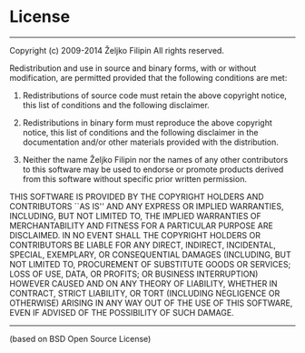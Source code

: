 # License

---------------------------------------------------------------------------
Copyright (c) 2009-2014 Željko Filipin
All rights reserved.

Redistribution and use in source and binary forms, with or without
modification, are permitted provided that the following conditions are met:

1. Redistributions of source code must retain the above copyright notice,
this list of conditions and the following disclaimer.

2. Redistributions in binary form must reproduce the above copyright
notice, this list of conditions and the following disclaimer in the
documentation and/or other materials provided with the distribution.

3. Neither the name Željko Filipin nor the names of any
other contributors to this software may be used to endorse or promote
products derived from this software without specific prior written
permission.

THIS SOFTWARE IS PROVIDED BY THE COPYRIGHT HOLDERS AND CONTRIBUTORS ``AS
IS'' AND ANY EXPRESS OR IMPLIED WARRANTIES, INCLUDING, BUT NOT LIMITED TO,
THE IMPLIED WARRANTIES OF MERCHANTABILITY AND FITNESS FOR A PARTICULAR
PURPOSE ARE DISCLAIMED. IN NO EVENT SHALL THE COPYRIGHT HOLDERS OR
CONTRIBUTORS BE LIABLE FOR ANY DIRECT, INDIRECT, INCIDENTAL, SPECIAL,
EXEMPLARY, OR CONSEQUENTIAL DAMAGES (INCLUDING, BUT NOT LIMITED TO,
PROCUREMENT OF SUBSTITUTE GOODS OR SERVICES; LOSS OF USE, DATA, OR PROFITS;
OR BUSINESS INTERRUPTION) HOWEVER CAUSED AND ON ANY THEORY OF LIABILITY,
WHETHER IN CONTRACT, STRICT LIABILITY, OR TORT (INCLUDING NEGLIGENCE OR
OTHERWISE) ARISING IN ANY WAY OUT OF THE USE OF THIS SOFTWARE, EVEN IF
ADVISED OF THE POSSIBILITY OF SUCH DAMAGE.

--------------------------------------------------------------------------
(based on BSD Open Source License)
